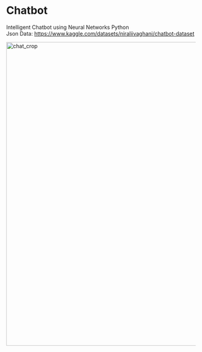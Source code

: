 # Chatbot
Intelligent Chatbot using Neural Networks Python <br>
Json Data: https://www.kaggle.com/datasets/niraliivaghani/chatbot-dataset


<img width="1299" height="806" alt="chat_crop" src="https://github.com/user-attachments/assets/1d95aa93-0ded-476f-be4e-c7aaae6c218e" />
